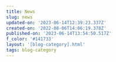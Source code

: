 ```yaml
---
title: News
slug: news
updated-on: '2023-06-14T12:39:23.337Z'
created-on: '2022-08-06T14:06:19.378Z'
published-on: '2023-06-14T13:54:50.517Z'
f_color: '#141733'
layout: '[blog-category].html'
tags: blog-category
---
```



